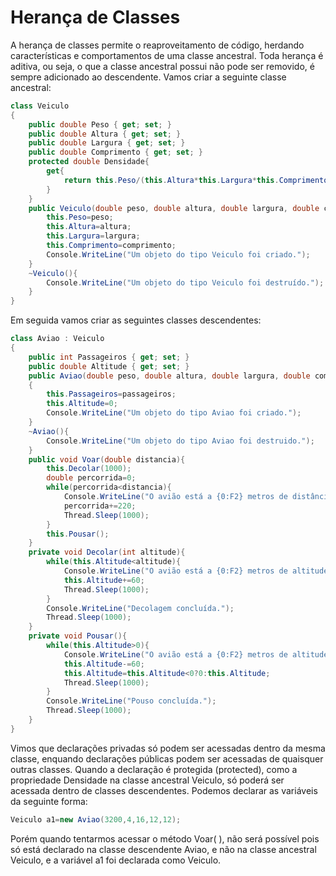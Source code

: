 # Herança de Classes

A herança de classes permite o reaproveitamento de código, herdando características e comportamentos de uma classe ancestral. Toda herança é aditiva, ou seja, o que a classe ancestral possui não pode ser removido, é sempre adicionado ao descendente. Vamos criar a seguinte classe ancestral:

```cs
class Veiculo
{
    public double Peso { get; set; }
    public double Altura { get; set; }
    public double Largura { get; set; }
    public double Comprimento { get; set; }
    protected double Densidade{
        get{
            return this.Peso/(this.Altura*this.Largura*this.Comprimento);
        }
    }
    public Veiculo(double peso, double altura, double largura, double comprimento){
        this.Peso=peso;
        this.Altura=altura;
        this.Largura=largura;
        this.Comprimento=comprimento;
        Console.WriteLine("Um objeto do tipo Veiculo foi criado.");
    }
    ~Veiculo(){
        Console.WriteLine("Um objeto do tipo Veiculo foi destruído.");
    }
}
```

Em seguida vamos criar as seguintes classes descendentes:

```cs
class Aviao : Veiculo
{
    public int Passageiros { get; set; }
    public double Altitude { get; set; } 
    public Aviao(double peso, double altura, double largura, double comprimento, int passageiros) : base(peso,altura,largura,comprimento)
    {
        this.Passageiros=passageiros;
        this.Altitude=0;
        Console.WriteLine("Um objeto do tipo Aviao foi criado.");
    }
    ~Aviao(){
        Console.WriteLine("Um objeto do tipo Aviao foi destruido.");
    }
    public void Voar(double distancia){
        this.Decolar(1000);
        double percorrida=0;
        while(percorrida<distancia){
            Console.WriteLine("O avião está a {0:F2} metros de distância do destino.",distancia-percorrida);
            percorrida+=220;
            Thread.Sleep(1000);
        }
        this.Pousar();
    }
    private void Decolar(int altitude){
        while(this.Altitude<altitude){
            Console.WriteLine("O avião está a {0:F2} metros de altitude.",this.Altitude);
            this.Altitude+=60;
            Thread.Sleep(1000);
        }
        Console.WriteLine("Decolagem concluída.");
        Thread.Sleep(1000);
    }
    private void Pousar(){
        while(this.Altitude>0){
            Console.WriteLine("O avião está a {0:F2} metros de altitude.",this.Altitude);
            this.Altitude-=60;
            this.Altitude=this.Altitude<0?0:this.Altitude;
            Thread.Sleep(1000);
        }
        Console.WriteLine("Pouso concluída.");
        Thread.Sleep(1000);
    }
}
```

Vimos que declarações privadas só podem ser acessadas dentro da mesma classe, enquando declarações públicas podem ser acessadas de quaisquer outras classes. Quando a declaração é protegida (protected), como a propriedade Densidade na classe ancestral Veiculo, só poderá ser acessada dentro de classes descendentes. Podemos declarar as variáveis da seguinte forma:

```cs
Veiculo a1=new Aviao(3200,4,16,12,12);
```

Porém quando tentarmos acessar o método Voar( ), não será possível pois só está declarado na classe descendente Aviao, e não na classe ancestral Veiculo, e a variável a1 foi declarada como Veiculo.&#x20;
